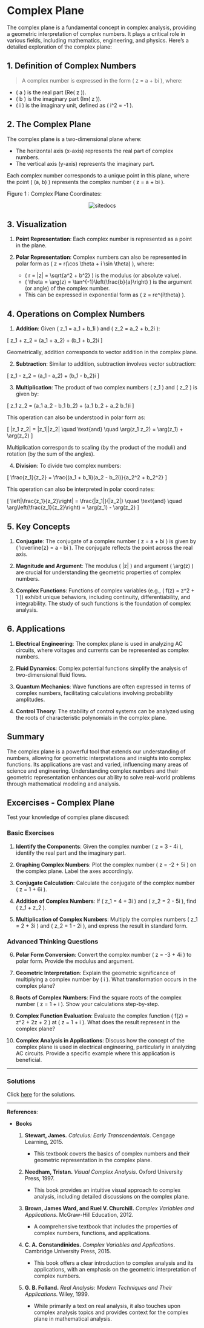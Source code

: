 # Complex Plane

The complex plane is a fundamental concept in complex analysis, providing a geometric interpretation of complex numbers. It plays a critical role in various fields, including mathematics, engineering, and physics. Here’s a detailed exploration of the complex plane:

## 1. Definition of Complex Numbers
>A complex number is expressed in the form \( z = a + bi \), where:
>
- \( a \) is the real part (Re\( z \)).
- \( b \) is the imaginary part (Im\( z \)).
- \( i \) is the imaginary unit, defined as \( i^2 = -1 \).

## 2. The Complex Plane
The complex plane is a two-dimensional plane where:

- The horizontal axis (x-axis) represents the real part of complex numbers.
- The vertical axis (y-axis) represents the imaginary part.

Each complex number corresponds to a unique point in this plane, where the point \( (a, b) \) represents the complex number \( z = a + bi \).

Figure 1 : Complex Plane Coordinates:

<div style="text-align: center;">
  <img src="../complex-plane.02.png" alt="sitedocs">
</div>

## 3. Visualization
1. **Point Representation**: Each complex number is represented as a point in the plane.
2. **Polar Representation**: Complex numbers can also be represented in polar form as \( z = r(\cos \theta + i \sin \theta) \), where:

   - \( r = |z| = \sqrt{a^2 + b^2} \) is the modulus (or absolute value).
   - \( \theta = \arg(z) = \tan^{-1}\left(\frac{b}{a}\right) \) is the argument (or angle) of the complex number.
   - This can be expressed in exponential form as \( z = re^{i\theta} \).

## 4. Operations on Complex Numbers
1. **Addition**: Given \( z_1 = a_1 + b_1i \) and \( z_2 = a_2 + b_2i \):

\[
z_1 + z_2 = (a_1 + a_2) + (b_1 + b_2)i
\]

   Geometrically, addition corresponds to vector addition in the complex plane.

2. **Subtraction**: Similar to addition, subtraction involves vector subtraction:

\[
z_1 - z_2 = (a_1 - a_2) + (b_1 - b_2)i
\]

3. **Multiplication**: The product of two complex numbers \( z_1 \) and \( z_2 \) is given by:

\[
z_1 z_2 = (a_1 a_2 - b_1 b_2) + (a_1 b_2 + a_2 b_1)i
\]

   This operation can also be understood in polar form as:

\[
|z_1 z_2| = |z_1||z_2| \quad \text{and} \quad \arg(z_1 z_2) = \arg(z_1) + \arg(z_2)
\]

   Multiplication corresponds to scaling (by the product of the moduli) and rotation (by the sum of the angles).

4. **Division**: To divide two complex numbers:

\[
\frac{z_1}{z_2} = \frac{(a_1 + b_1i)(a_2 - b_2i)}{a_2^2 + b_2^2}
\]

   This operation can also be interpreted in polar coordinates:

\[
\left|\frac{z_1}{z_2}\right| = \frac{|z_1|}{|z_2|} \quad \text{and} \quad \arg\left(\frac{z_1}{z_2}\right) = \arg(z_1) - \arg(z_2)
\]

## 5. Key Concepts

1. **Conjugate**: The conjugate of a complex number \( z = a + bi \) is given by \( \overline{z} = a - bi \). The conjugate reflects the point across the real axis.

2. **Magnitude and Argument**: The modulus \( |z| \) and argument \( \arg(z) \) are crucial for understanding the geometric properties of complex numbers.

3. **Complex Functions**: Functions of complex variables (e.g., \( f(z) = z^2 + 1 \)) exhibit unique behaviors, including continuity, differentiability, and integrability. The study of such functions is the foundation of complex analysis.

## 6. Applications

1. **Electrical Engineering**: The complex plane is used in analyzing AC circuits, where voltages and currents can be represented as complex numbers.

2. **Fluid Dynamics**: Complex potential functions simplify the analysis of two-dimensional fluid flows.

3. **Quantum Mechanics**: Wave functions are often expressed in terms of complex numbers, facilitating calculations involving probability amplitudes.

4. **Control Theory**: The stability of control systems can be analyzed using the roots of characteristic polynomials in the complex plane.

## Summary

The complex plane is a powerful tool that extends our understanding of numbers, allowing for geometric interpretations and insights into complex functions. Its applications are vast and varied, influencing many areas of science and engineering. Understanding complex numbers and their geometric representation enhances our ability to solve real-world problems through mathematical modeling and analysis.

## Excercises - Complex Plane

Test your knowledge of complex plane discused:

### Basic Exercises

1. **Identify the Components**: Given the complex number \( z = 3 - 4i \), identify the real part and the imaginary part.

2. **Graphing Complex Numbers**: Plot the complex number \( z = -2 + 5i \) on the complex plane. Label the axes accordingly.

3. **Conjugate Calculation**: Calculate the conjugate of the complex number \( z = 1 + 6i \).

4. **Addition of Complex Numbers**: If \( z_1 = 4 + 3i \) and \( z_2 = 2 - 5i \), find \( z_1 + z_2 \).

5. **Multiplication of Complex Numbers**: Multiply the complex numbers \( z_1 = 2 + 3i \) and \( z_2 = 1 - 2i \), and express the result in standard form.

### Advanced Thinking Questions

6. **Polar Form Conversion**: Convert the complex number \( z = -3 + 4i \) to polar form. Provide the modulus and argument.

7. **Geometric Interpretation**: Explain the geometric significance of multiplying a complex number by \( i \). What transformation occurs in the complex plane?

8. **Roots of Complex Numbers**: Find the square roots of the complex number \( z = 1 + i \). Show your calculations step-by-step.

9. **Complex Function Evaluation**: Evaluate the complex function \( f(z) = z^2 + 2z + 2 \) at \( z = 1 + i \). What does the result represent in the complex plane?

10. **Complex Analysis in Applications**: Discuss how the concept of the complex plane is used in electrical engineering, particularly in analyzing AC circuits. Provide a specific example where this application is beneficial.

---

### Solutions

Click [here](complex-plane.exer.sol.md) for the solutions.

---

**References**:

* **Books**

    1. **Stewart, James.** *Calculus: Early Transcendentals*. Cengage Learning, 2015.  
        - This textbook covers the basics of complex numbers and their geometric representation in the complex plane.

    2. **Needham, Tristan.** *Visual Complex Analysis*. Oxford University Press, 1997.  
        - This book provides an intuitive visual approach to complex analysis, including detailed discussions on the complex plane.

    3. **Brown, James Ward, and Ruel V. Churchill.** *Complex Variables and Applications*. McGraw-Hill Education, 2012.  
        - A comprehensive textbook that includes the properties of complex numbers, functions, and applications.

    4. **C. A. Constandinides.** *Complex Variables and Applications*. Cambridge University Press, 2015.  
        - This book offers a clear introduction to complex analysis and its applications, with an emphasis on the geometric interpretation of complex numbers.

    5. **G. B. Folland.** *Real Analysis: Modern Techniques and Their Applications*. Wiley, 1999.  
        - While primarily a text on real analysis, it also touches upon complex analysis topics and provides context for the complex plane in mathematical analysis.